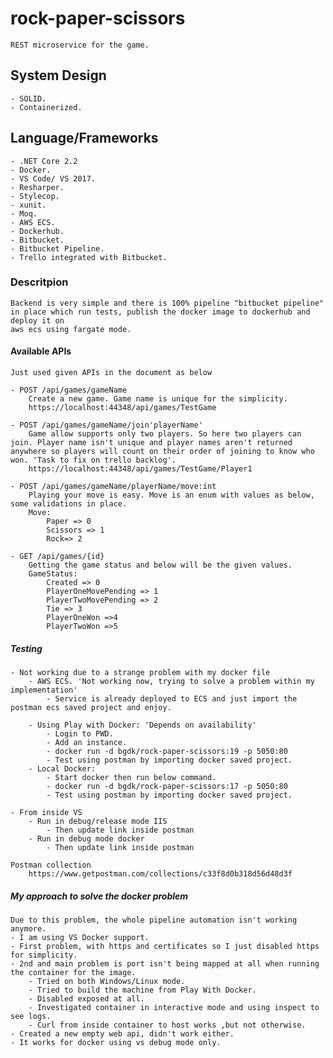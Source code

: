 # rock-paper-scissors
	REST microservice for the game. 

## System Design
	- SOLID.
	- Containerized.
## Language/Frameworks
	- .NET Core 2.2
	- Docker.
	- VS Code/ VS 2017.
	- Resharper.
	- Stylecop.
	- xunit.
	- Moq.
	- AWS ECS.
	- Dockerhub.
	- Bitbucket.
	- Bitbucket Pipeline.
	- Trello integrated with Bitbucket.
	
### Descritpion
	Backend is very simple and there is 100% pipeline "bitbucket pipeline" in place which run tests, publish the docker image to dockerhub and deploy it on
	aws ecs using fargate mode.
	
#### Available APIs
	Just used given APIs in the document as below
	
	- POST /api/games/gameName
		Create a new game. Game name is unique for the simplicity.
		https://localhost:44348/api/games/TestGame

	- POST /api/games/gameName/join'playerName'
		Game allow supports only two players. So here two players can join. Player name isn't unique and player names aren't returned anywhere so players will count on their order of joining to know who won. 'Task to fix on trello backlog'.
		https://localhost:44348/api/games/TestGame/Player1

	- POST /api/games/gameName/playerName/move:int
		Playing your move is easy. Move is an enum with values as below, some validations in place.
		Move:
			Paper => 0
			Scissors => 1
			Rock=> 2

	- GET /api/games/{id}
		Getting the game status and below will be the given values.
		GameStatus:
			Created => 0
			PlayerOneMovePending => 1
			PlayerTwoMovePending => 2
			Tie => 3
			PlayerOneWon =>4
			PlayerTwoWon =>5

##### Testing
	- Not working due to a strange problem with my docker file
		- AWS ECS. 'Not working now, trying to solve a problem within my implementation'
			- Service is already deployed to ECS and just import the postman ecs saved project and enjoy.
		
		- Using Play with Docker: 'Depends on availability'
			- Login to PWD.
			- Add an instance.
			- docker run -d bgdk/rock-paper-scissors:19 -p 5050:80 
			- Test using postman by importing docker saved project.
		- Local Docker:
			- Start docker then run below command.
			- docker run -d bgdk/rock-paper-scissors:17 -p 5050:80
			- Test using postman by importing docker saved project.

	- From inside VS	
		- Run in debug/release mode IIS
			- Then update link inside postman
		- Run in debug mode docker
			- Then update link inside postman	
	
	Postman collection
		https://www.getpostman.com/collections/c33f8d0b318d56d48d3f

##### My approach to solve the docker problem
	Due to this problem, the whole pipeline automation isn't working anymore. 
	- I am using VS Docker support.
	- First problem, with https and certificates so I just disabled https for simplicity.
	- 2nd and main problem is port isn't being mapped at all when running the container for the image.
		- Tried on both Windows/Linux mode.
		- Tried to build the machine from Play With Docker.
		- Disabled exposed at all.
		- Investigated container in interactive mode and using inspect to see logs.
		- Curl from inside container to host works ,but not otherwise.
	- Created a new empty web api, didn't work either.
	- It works for docker using vs debug mode only.


	
	

